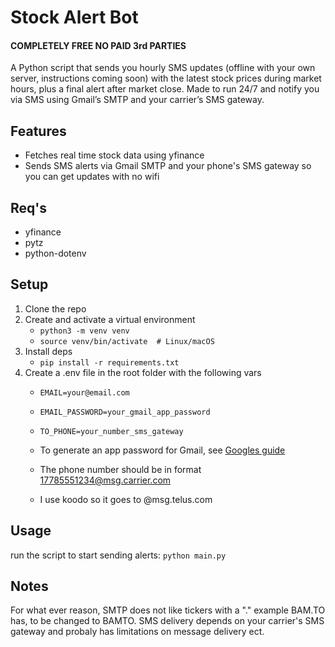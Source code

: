 # Stock Alert Bot
#### COMPLETELY FREE NO PAID 3rd PARTIES

A Python script that sends you hourly SMS updates (offline with your own server, instructions coming soon) with the latest stock prices during market hours, plus a final alert after market close.
Made to run 24/7 and notify you via SMS using Gmail’s SMTP and your carrier’s SMS gateway. 

## Features

- Fetches real time stock data using yfinance
- Sends SMS alerts via Gmail SMTP and your phone's SMS gateway so you can get updates with no wifi

## Req's

- yfinance
- pytz
- python-dotenv

## Setup

1. Clone the repo
2. Create and activate a virtual environment
   - `python3 -m venv venv`
   - `source venv/bin/activate  # Linux/macOS`
3. Install deps
   - `pip install -r requirements.txt`
4. Create a .env file in the root folder with the following vars
   - `EMAIL=your@email.com`
   - `EMAIL_PASSWORD=your_gmail_app_password`
   - `TO_PHONE=your_number_sms_gateway`
  
   - To generate an app password for Gmail, see <a href="https://support.google.com/accounts/answer/185833" >Googles guide</a>
   - The phone number should be in format 17785551234@msg.carrier.com
   - I use koodo so it goes to @msg.telus.com

## Usage

run the script to start sending alerts: `python main.py`

## Notes

For what ever reason, SMTP does not like tickers with a "." example BAM.TO has,
to be changed to BAMTO. SMS delivery depends on your carrier's SMS gateway and probaly 
has limitations on message delivery ect.
